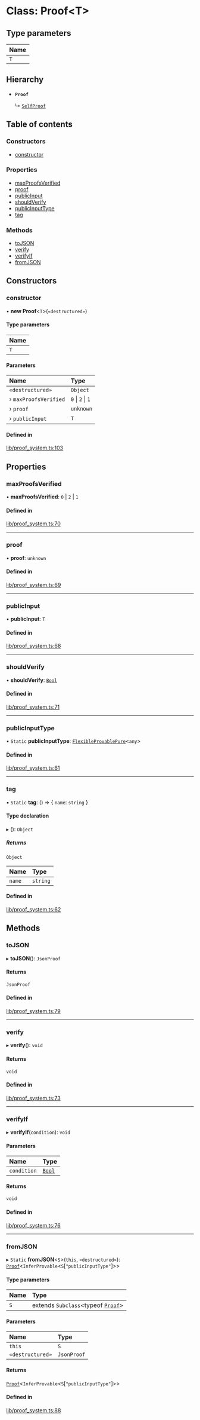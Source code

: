 # Class: Proof<T\>

## Type parameters

| Name |
| :------ |
| `T` |

## Hierarchy

- **`Proof`**

  ↳ [`SelfProof`](SelfProof.md)

## Table of contents

### Constructors

- [constructor](Proof.md#constructor)

### Properties

- [maxProofsVerified](Proof.md#maxproofsverified)
- [proof](Proof.md#proof)
- [publicInput](Proof.md#publicinput)
- [shouldVerify](Proof.md#shouldverify)
- [publicInputType](Proof.md#publicinputtype)
- [tag](Proof.md#tag)

### Methods

- [toJSON](Proof.md#tojson)
- [verify](Proof.md#verify)
- [verifyIf](Proof.md#verifyif)
- [fromJSON](Proof.md#fromjson)

## Constructors

### constructor

• **new Proof**<`T`\>(`«destructured»`)

#### Type parameters

| Name |
| :------ |
| `T` |

#### Parameters

| Name | Type |
| :------ | :------ |
| `«destructured»` | `Object` |
| › `maxProofsVerified` | ``0`` \| ``2`` \| ``1`` |
| › `proof` | `unknown` |
| › `publicInput` | `T` |

#### Defined in

[lib/proof_system.ts:103](https://github.com/o1-labs/snarkyjs/blob/33a9946/src/lib/proof_system.ts#L103)

## Properties

### maxProofsVerified

• **maxProofsVerified**: ``0`` \| ``2`` \| ``1``

#### Defined in

[lib/proof_system.ts:70](https://github.com/o1-labs/snarkyjs/blob/33a9946/src/lib/proof_system.ts#L70)

___

### proof

• **proof**: `unknown`

#### Defined in

[lib/proof_system.ts:69](https://github.com/o1-labs/snarkyjs/blob/33a9946/src/lib/proof_system.ts#L69)

___

### publicInput

• **publicInput**: `T`

#### Defined in

[lib/proof_system.ts:68](https://github.com/o1-labs/snarkyjs/blob/33a9946/src/lib/proof_system.ts#L68)

___

### shouldVerify

• **shouldVerify**: [`Bool`](Bool.md)

#### Defined in

[lib/proof_system.ts:71](https://github.com/o1-labs/snarkyjs/blob/33a9946/src/lib/proof_system.ts#L71)

___

### publicInputType

▪ `Static` **publicInputType**: [`FlexibleProvablePure`](../README.md#flexibleprovablepure)<`any`\>

#### Defined in

[lib/proof_system.ts:61](https://github.com/o1-labs/snarkyjs/blob/33a9946/src/lib/proof_system.ts#L61)

___

### tag

▪ `Static` **tag**: () => { `name`: `string`  }

#### Type declaration

▸ (): `Object`

##### Returns

`Object`

| Name | Type |
| :------ | :------ |
| `name` | `string` |

#### Defined in

[lib/proof_system.ts:62](https://github.com/o1-labs/snarkyjs/blob/33a9946/src/lib/proof_system.ts#L62)

## Methods

### toJSON

▸ **toJSON**(): `JsonProof`

#### Returns

`JsonProof`

#### Defined in

[lib/proof_system.ts:79](https://github.com/o1-labs/snarkyjs/blob/33a9946/src/lib/proof_system.ts#L79)

___

### verify

▸ **verify**(): `void`

#### Returns

`void`

#### Defined in

[lib/proof_system.ts:73](https://github.com/o1-labs/snarkyjs/blob/33a9946/src/lib/proof_system.ts#L73)

___

### verifyIf

▸ **verifyIf**(`condition`): `void`

#### Parameters

| Name | Type |
| :------ | :------ |
| `condition` | [`Bool`](Bool.md) |

#### Returns

`void`

#### Defined in

[lib/proof_system.ts:76](https://github.com/o1-labs/snarkyjs/blob/33a9946/src/lib/proof_system.ts#L76)

___

### fromJSON

▸ `Static` **fromJSON**<`S`\>(`this`, `«destructured»`): [`Proof`](Proof.md)<`InferProvable`<`S`[``"publicInputType"``]\>\>

#### Type parameters

| Name | Type |
| :------ | :------ |
| `S` | extends `Subclass`<typeof [`Proof`](Proof.md)\> |

#### Parameters

| Name | Type |
| :------ | :------ |
| `this` | `S` |
| `«destructured»` | `JsonProof` |

#### Returns

[`Proof`](Proof.md)<`InferProvable`<`S`[``"publicInputType"``]\>\>

#### Defined in

[lib/proof_system.ts:88](https://github.com/o1-labs/snarkyjs/blob/33a9946/src/lib/proof_system.ts#L88)
